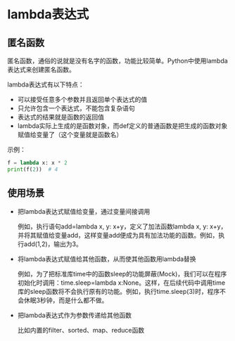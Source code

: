 # lambda表达式

## 匿名函数

匿名函数，通俗的说就是没有名字的函数，功能比较简单。Python中使用lambda表达式来创建匿名函数。

lambda表达式有以下特点：

- 可以接受任意多个参数并且返回单个表达式的值
- 只允许包含一个表达式，不能包含复杂语句
- 表达式的结果就是函数的返回值
- lambda实际上生成的是函数对象，而def定义的普通函数是把生成的函数对象赋值给变量了（这个变量就是函数名）

示例：

```python
f = lambda x: x * 2
print(f(2))  # 4
```

## 使用场景

- 把lambda表达式赋值给变量，通过变量间接调用

  例如，执行语句add=lambda x, y: x+y，定义了加法函数lambda x, y: x+y，并将其赋值给变量add，这样变量add便成为具有加法功能的函数。例如，执行add(1,2)，输出为3。

- 将lambda表达式赋值给其他函数，从而使其他函数用lambda替换

  例如，为了把标准库time中的函数sleep的功能屏蔽(Mock)，我们可以在程序初始化时调用：time.sleep=lambda x:None。这样，在后续代码中调用time库的sleep函数将不会执行原有的功能。例如，执行time.sleep(3)时，程序不会休眠3秒钟，而是什么都不做。

- 把lambda表达式作为参数传递给其他函数

  比如内置的filter、sorted、map、reduce函数